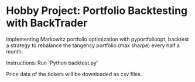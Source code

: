 # Hobby Project: Portfolio Backtesting with BackTrader

Implementing Markowitz portfolio optimization with pyportfolioopt, backtest a strategy to rebalance the tangency portfolio (max sharpe) every half a month.

Instructions:
Run 'Python backtest.py'

Price data of the tickers will be downloaded as csv files.
